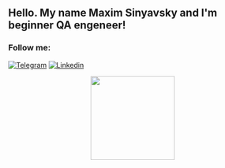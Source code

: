 ## Hello. My name Maxim Sinyavsky and I'm beginner QA engeneer!








### Follow me:
[![Telegram](https://img.shields.io/badge/Telegram-black?style=for-the-badge&logo=telegram&logoSize=auto)](https://t.me/MaximSinyavsky)
[![Linkedin](https://img.shields.io/badge/linkedin-black?style=for-the-badge&logo=linkedin&logoSize=auto)
](https://www.linkedin.com/in/maxim-sinyavsky-42b220234/)








<div id="header" align="center">
  <img src="https://media.giphy.com/media/zhYSVCirREeIZtONCI/giphy.gif" width="170"/>
</div>


